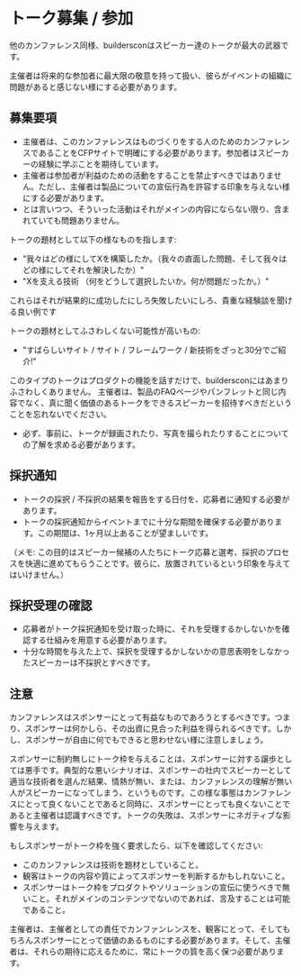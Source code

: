 # トーク募集 / 参加

他のカンファレンス同様、buildersconはスピーカー達のトークが最大の武器です。

主催者は将来的な参加者に最大限の敬意を持って扱い、彼らがイベントの組織に問題があると感じない様にする必要があります。

## 募集要項

* 主催者は、このカンファレンスはものづくりをする人のためのカンファレンスであることをCFPサイトで明確にする必要があります。参加者はスピーカーの経験に学ぶことを期待しています。
* 主催者は参加者が利益のための活動をすることを禁止すべきではありません。ただし、主催者は製品についての宣伝行為を許容する印象を与えない様にする必要があります。
* とは言いつつ、そういった活動はそれがメインの内容にならない限り、含まれていても問題ありません。

トークの題材として以下の様なものを指します:

* "我々はどの様にしてXを構築したか。（我々の直面した問題、そして我々はどの様にしてそれを解決したか）"
* "Xを支える技術 （何をどうして選択したいか。何が問題だったか。）"

これらはそれが結果的に成功したにしろ失敗したいにしろ、貴重な経験談を聞ける良い例です

トークの題材としてふさわしくない可能性が高いもの:

* "すばらしいサイト / サイト / フレームワーク / 新技術をざっと30分でご紹介!"

このタイプのトークはプロダクトの機能を話すだけで、buildersconにはあまりふさわしくありません。
主催者は、製品のFAQページやパンフレットと同じ内容でなく、真に聞く価値のあるトークをできるスピーカーを招待すべきだということを忘れないでください。

* 必ず、事前に、トークが録画されたり、写真を撮られたりすることについての了解を求める必要があります。

## 採択通知

* トークの採択 / 不採択の結果を報告をする日付を、応募者に通知する必要があります。
* トークの採択通知からイベントまでに十分な期間を確保する必要があります。この期間は、1ヶ月以上あることが望ましいです。

（メモ: この目的はスピーカー候補の人たちにトーク応募と選考、採択のプロセスを快適に進めてもらうことです。彼らに、放置されているという印象を与えてはいけません。）

## 採択受理の確認

* 応募者がトーク採択通知を受け取った時に、それを受理するかしないかを確認する仕組みを用意する必要があります。
* 十分な時間を与えた上で、採択を受理するかしないかの意思表明をしなかったスピーカーは不採択とすべきです。

## 注意

カンファレンスはスポンサーにとって有益なものであろうとするべきです。つまり、スポンサーは何かしら、その出資に見合った利益を得られるべきです。しかし、スポンサーが自由に何でもできると思わせない様に注意しましょう。

スポンサーに制約無しにトーク枠を与えることは、スポンサーに対する譲歩としては悪手です。典型的な悪いシナリオは、スポンサーの社内でスピーカーとして適当な技術者を選んだ結果、情熱が無い、または、カンファレンスの理解が無い人がスピーカーになってしまう、というものです。この様な事態はカンファレンスにとって良くないことであると同時に、スポンサーにとっても良くないことであると主催者は認識すべきです。トークの失敗は、スポンサーにネガティブな影響を与えます。

もしスポンサーがトーク枠を強く要求したら、以下を確認してください:

* このカンファレンスは技術を題材としていること。
* 観客はトークの内容や質によってスポンサーを判断するかもしれないこと。
* スポンサーはトーク枠をプロダクトやソリューションの宣伝に使うべきで無いこと。それがメインのコンテンツでないのであれば、言及することは可能であること。

主催者は、主催者としての責任でカンファンレンスを、観客にとって、そしてもちろんスポンサーにとって価値のあるものにする必要があります。そして、主催者は、それらの期待に応えるために、常にトークの質を高く保つ必要があります。
